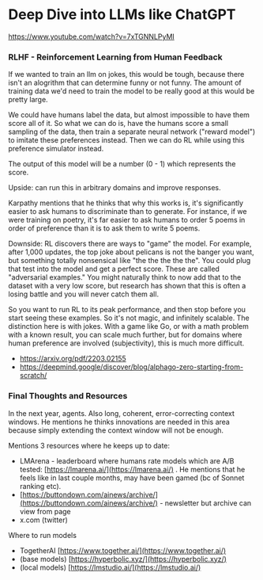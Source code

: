# Deep Dive into LLMs like ChatGPT
https://www.youtube.com/watch?v=7xTGNNLPyMI

### RLHF - Reinforcement Learning from Human Feedback
If we wanted to train an llm on jokes, this would be tough, because there isn't an alogrithm that can determine funny or 
not funny. The amount of training data we'd need to train the model to be really good at this would be pretty large.
  
We could have humans label the data, but almost impossible to have them score all of it. So what we can do is, have
the humans score a small sampling of the data, then train a separate neural network ("reward model") to imitate these
preferences instead. Then we can do RL while using this preference simulator instead.
  
The output of this model will be a number (0 - 1) which represents the score.
  
Upside: can run this in arbitrary domains and improve responses.

Karpathy mentions that he thinks that why this works is, it's significantly easier to ask humans to discriminate than
to generate. For instance, if we were training on poetry, it's far easier to ask humans to order 5 poems in order of 
preference than it is to ask them to write 5 poems.

Downside:
RL discovers there are ways to "game" the model. For example, after 1,000 updates, the top joke about pelicans is not the 
banger you want, but something totally nonsensical like "the the the the the". You could plug that test into the model
and get a perfect score. These are called "adversarial examples." You might naturally think to now add that to the
dataset with a very low score, but research has shown that this is often a losing battle and you will never catch them
all. 

So you want to run RL to its peak performance, and then stop before you start seeing these examples. So it's not magic, 
and infinitely scalable. The distinction here is with jokes. With a game like Go, or with a math problem with a known
result, you can scale much further, but for domains where human preference are involved (subjectivity), this is much
more difficult.

* https://arxiv.org/pdf/2203.02155
* https://deepmind.google/discover/blog/alphago-zero-starting-from-scratch/
  
### Final Thoughts and Resources
In the next year, agents. Also long, coherent, error-correcting context windows. He mentions he thinks innovations are 
needed in this area because simply extending the context window will not be enough.
  
Mentions 3 resources where he keeps up to date:
* LMArena - leaderboard where humans rate models which are A/B tested: [https://lmarena.ai/](https://lmarena.ai/) . He
mentions that he feels like in last couple months, may have been gamed (bc of Sonnet ranking etc).
* [https://buttondown.com/ainews/archive/](https://buttondown.com/ainews/archive/) - newsletter but archive can view from page
* x.com (twitter)
  
Where to run models
* TogetherAI [https://www.together.ai/](https://www.together.ai/)
* (base models) [https://hyperbolic.xyz/](https://hyperbolic.xyz/)
* (local models) [https://lmstudio.ai/](https://lmstudio.ai/)